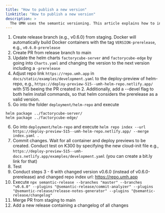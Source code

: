 ```yaml
---
title: "How to publish a new version"
linktitle: "How to publish a new version"
description: >
  The UMH uses the semantic versioning. This article explains how to increase the version number and what steps are needed to take
---
```


1. Create release branch (e.g., v0.6.0) from staging. Docker will automatically build Docker containers with the tag `VERSION-prerelease`, e.g., `v0.6.0-prerelease`
2. Create PR from release branch to main
3. Update the helm charts `factorycube-server` and `factorycube-edge` by going into `Charts.yaml` and changing the version to the next version including a `-prerelease`
4. Adjust repo link `https://repo.umh.app` in `docs/static/examples/development.yaml` to the deploy-preview of helm-repo, e.g., `https://deploy-preview-515--umh-helm-repo.netlify.app/` with 515 beeing the PR created in 2. Additionally, add a --devel flag to both helm install commands, so that helm considers the prerelease as a valid version.
5. Go into the folder `deployment/helm-repo` and execute
```
helm package ../factorycube-server/
helm package ../factorycube-edge/
```
6. Go into `deployment/helm-repo` and execute `helm repo index --url https://deploy-preview-515--umh-helm-repo.netlify.app/ --merge index.yaml .`
7. Commit changes. Wait for all container and deploy previews to be created. Conduct test on K300 by specifying the new cloud-init file e.g., `https://deploy-preview-515--umh-docs.netlify.app/examples/development.yaml` (you can create a bit.ly link for that)
8. Test
9. Conduct steps 3 - 6 with changed version v0.6.0 (instead of v0.6.0-prerelease) and changed repo index url: https://repo.umh.app
10. Execute `npx semantic-release --branches "master" --branches "v0.6.0" --plugins "@semantic-release/commit-analyzer" --plugins "@semantic-release/release-notes-generator" --plugins "@semantic-release/changelog"`
11. Merge PR from staging to main
12. Add a new release containing a changelog of all changes

